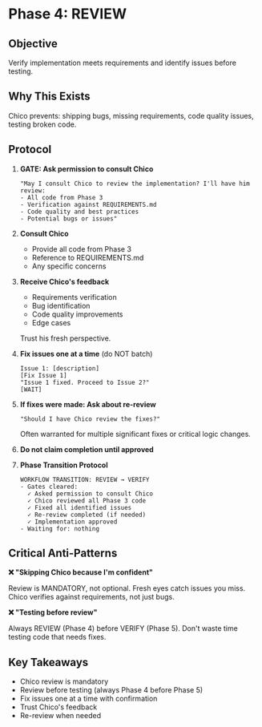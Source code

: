 # Phase 4: REVIEW

## Objective

Verify implementation meets requirements and identify issues before testing.

## Why This Exists

Chico prevents: shipping bugs, missing requirements, code quality issues, testing broken code.

## Protocol

1. **GATE: Ask permission to consult Chico**
   ```
   "May I consult Chico to review the implementation? I'll have him review:
   - All code from Phase 3
   - Verification against REQUIREMENTS.md
   - Code quality and best practices
   - Potential bugs or issues"
   ```

2. **Consult Chico**
   - Provide all code from Phase 3
   - Reference to REQUIREMENTS.md
   - Any specific concerns

3. **Receive Chico's feedback**
   - Requirements verification
   - Bug identification
   - Code quality improvements
   - Edge cases

   Trust his fresh perspective.

4. **Fix issues one at a time** (do NOT batch)
   ```
   Issue 1: [description]
   [Fix Issue 1]
   "Issue 1 fixed. Proceed to Issue 2?"
   [WAIT]
   ```

5. **If fixes were made: Ask about re-review**
   ```
   "Should I have Chico review the fixes?"
   ```
   Often warranted for multiple significant fixes or critical logic changes.

6. **Do not claim completion until approved**

7. **Phase Transition Protocol**
   ```
   WORKFLOW TRANSITION: REVIEW → VERIFY
   - Gates cleared:
     ✓ Asked permission to consult Chico
     ✓ Chico reviewed all Phase 3 code
     ✓ Fixed all identified issues
     ✓ Re-review completed (if needed)
     ✓ Implementation approved
   - Waiting for: nothing
   ```

## Critical Anti-Patterns

**❌ "Skipping Chico because I'm confident"**

Review is MANDATORY, not optional. Fresh eyes catch issues you miss. Chico verifies against requirements, not just bugs.

**❌ "Testing before review"**

Always REVIEW (Phase 4) before VERIFY (Phase 5). Don't waste time testing code that needs fixes.

## Key Takeaways

- Chico review is mandatory
- Review before testing (always Phase 4 before Phase 5)
- Fix issues one at a time with confirmation
- Trust Chico's feedback
- Re-review when needed
